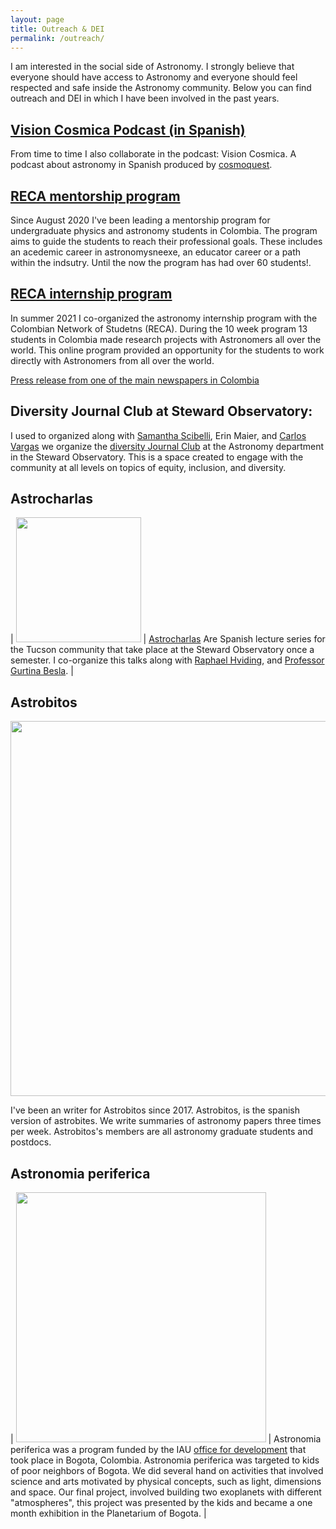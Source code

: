 ```yaml
---
layout: page
title: Outreach & DEI
permalink: /outreach/
---
```


I am interested in the social side of Astronomy. I strongly believe that everyone
should have access to Astronomy and everyone should feel respected and safe inside the
Astronomy community. Below you can find outreach and DEI
in which I have been involved in the past years. 

## [Vision Cosmica Podcast (in Spanish)](https://cosmoquest.org/x/visioncosmica/)

From time to time I also collaborate in the podcast: Vision Cosmica. A podcast about astronomy in Spanish produced by [cosmoquest](https://cosmoquest.org). 



## [RECA mentorship program](https://www.astroreca.org/en/mentoring)

Since August 2020 I've been leading a mentorship program for undergraduate physics and astronomy students in Colombia. The program aims to guide the students to reach their professional goals. These includes an acedemic career in astronomysneexe, an educator career or a path within the indsutry. Until the now the program has had over 60 students!. 

## [RECA internship program](https://www.astroreca.org/en/internship) 

In summer 2021 I co-organized the astronomy internship program with the Colombian Network of Studetns (RECA). During the 10 week program 13 students in Colombia made research projects with Astronomers all over the world. This online program provided an opportunity for the students to work directly with Astronomers from all over the world. 

[Press release from one of the main newspapers in Colombia](https://www.elespectador.com/ciencia/debut-en-la-gran-cancha-del-universo/)

## Diversity Journal Club at Steward Observatory:

I used to organized along with [Samantha Scibelli](https://samscibelli.github.io/), Erin Maier, and
[Carlos Vargas](https://www.as.arizona.edu/people/postdoctoral/carlos-j-vargas) we organize
the [diversity Journal Club](https://www.as.arizona.edu/diversity_coffee)
at the Astronomy department in the Steward Observatory. This is a space created
to engage with the community at all levels on topics of equity, inclusion, and
diversity. 

## Astrocharlas


| <img src="https://astrocharlas.github.io/images/gallery/Gallery3.jpeg" width="200"> | [Astrocharlas](https://astrocharlas.github.io/schedule.html) Are Spanish lecture series for
the Tucson community that take place at the Steward Observatory once a semester. 
I co-organize this talks along with [Raphael Hviding](https://www.as.arizona.edu/~rehviding/), and 
[Professor Gurtina Besla](https://lavinia.as.arizona.edu/~gbesla/Welcome.html). |
 
## Astrobitos


<img src="../astrobitos.png" width="600">

I've been an writer for Astrobitos since 2017. 
Astrobitos, is the spanish version of astrobites. We write summaries of
astronomy papers three times per week. Astrobitos's members are all
astronomy graduate students and postdocs. 

## Astronomia periferica


| <img src="../astronomiaperiferica.jpg" width="400"> |  Astronomia periferica was a program funded by the IAU [office for
development](http://www.astro4dev.org/) that took place in Bogota, Colombia. Astronomia periferica was targeted to 
kids of poor neighbors of Bogota. We did several hand on activities that involved science and arts motivated by physical concepts, such as light, 
dimensions and space. Our final project, involved building two exoplanets  with different "atmospheres", this project was presented by the kids and became
a one month exhibition in the Planetarium of Bogota. |

